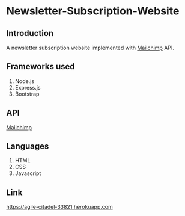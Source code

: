 # Newsletter-Subscription-Website
## Introduction
A newsletter subscription website implemented with [Mailchimp](https://mailchimp.com) API.
## Frameworks used
1. Node.js
2. Express.js
3. Bootstrap
## API
[Mailchimp](https://mailchimp.com)
## Languages
1. HTML
2. CSS
3. Javascript
## Link
https://agile-citadel-33821.herokuapp.com
